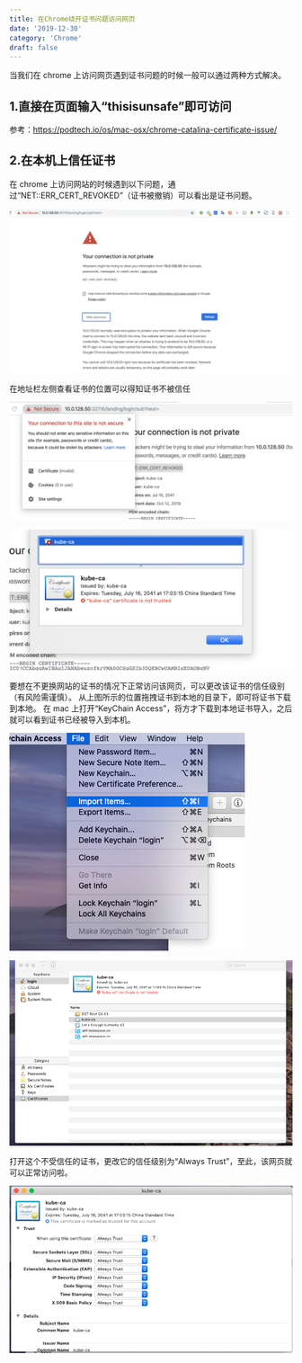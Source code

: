 ```yaml
---
title: 在Chrome绕开证书问题访问网页
date: '2019-12-30'
category: 'Chrome'
draft: false
---
```


当我们在 chrome 上访问网页遇到证书问题的时候一般可以通过两种方式解决。

## 1.直接在页面输入“thisisunsafe”即可访问

参考：https://podtech.io/os/mac-osx/chrome-catalina-certificate-issue/

## 2.在本机上信任证书

在 chrome 上访问网站的时候遇到以下问题，通过“NET::ERR_CERT_REVOKED”（证书被撤销）可以看出是证书问题。

![puppeteer](chrome-cert-1.png)

在地址栏左侧查看证书的位置可以得知证书不被信任

![puppeteer](chrome-cert-2.png)

![puppeteer](chrome-cert-3.png)

要想在不更换网站的证书的情况下正常访问该网页，可以更改该证书的信任级别（有风险需谨慎）。
从上图所示的位置拖拽证书到本地的目录下，即可将证书下载到本地。
在 mac 上打开“KeyChain Access”，将方才下载到本地证书导入，之后就可以看到证书已经被导入到本机。

![puppeteer](chrome-cert-4.png)

![puppeteer](chrome-cert-5.png)

打开这个不受信任的证书，更改它的信任级别为“Always Trust”，至此，该网页就可以正常访问啦。

![puppeteer](chrome-cert-6.png)
